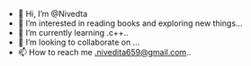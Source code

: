 - 👋 Hi, I’m @Nivedta
- 👀 I’m interested in reading books and exploring new things...
- 🌱 I’m currently learning .c++..
- 💞️ I’m looking to collaborate on ...
- 📫 How to reach me .nivedita659@gmail.com..

<!---
Nivedta/Nivedta is a ✨ special ✨ repository because its `README.md` (this file) appears on your GitHub profile.
You can click the Preview link to take a look at your changes.
--->
